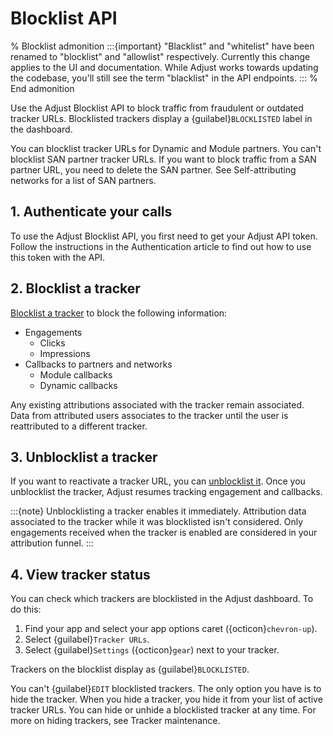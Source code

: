 #  Blocklist API

% Blocklist admonition
:::{important}
"Blacklist" and "whitelist" have been renamed to "blocklist" and "allowlist" respectively. Currently this change applies to the UI and documentation. While Adjust works towards updating the codebase, you'll still see the term "blacklist" in the API endpoints.
:::
% End admonition

Use the Adjust Blocklist API to block traffic from fraudulent or outdated tracker URLs. Blocklisted trackers display a {guilabel}`BLOCKLISTED` label in the dashboard.

You can blocklist tracker URLs for Dynamic and Module partners. You can't blocklist SAN partner tracker URLs. If you want to block traffic from a SAN partner URL, you need to delete the SAN partner. See Self-attributing networks for a list of SAN partners.

## 1. Authenticate your calls

To use the Adjust Blocklist API, you first need to get your Adjust API token. Follow the instructions in the Authentication article to find out how to use this token with the API.

## 2. Blocklist a tracker

[Blocklist a tracker](./blocklist.md) to block the following information:

* Engagements
   * Clicks
   * Impressions
* Callbacks to partners and networks
   * Module callbacks
   * Dynamic callbacks

Any existing attributions associated with the tracker remain associated. Data from attributed users associates to the tracker until the user is reattributed to a different tracker.

## 3. Unblocklist a tracker

If you want to reactivate a tracker URL, you can [unblocklist it](./unblocklist.md). Once you unblocklist the tracker, Adjust resumes tracking engagement and callbacks.

:::{note}
Unblocklisting a tracker enables it immediately. Attribution data associated to the tracker while it was blocklisted isn't considered. Only engagements received when the tracker is enabled are considered in your attribution funnel.
:::

## 4. View tracker status

You can check which trackers are blocklisted in the Adjust dashboard. To do this:

1. Find your app and select your app options caret ({octicon}`chevron-up`).
2. Select {guilabel}`Tracker URLs`.
3. Select {guilabel}`Settings` ({octicon}`gear`) next to your tracker.

Trackers on the blocklist display as {guilabel}`BLOCKLISTED`.

You can't {guilabel}`EDIT` blocklisted trackers. The only option you have is to hide the tracker. When you hide a tracker, you hide it from your list of active tracker URLs. You can hide or unhide a blocklisted tracker at any time. For more on hiding trackers, see Tracker maintenance.
